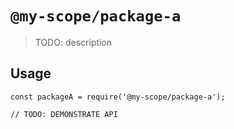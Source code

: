 # `@my-scope/package-a`

> TODO: description

## Usage

```
const packageA = require('@my-scope/package-a');

// TODO: DEMONSTRATE API
```
